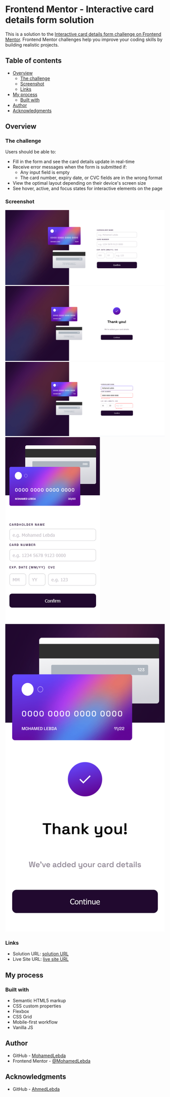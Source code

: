 # Frontend Mentor - Interactive card details form solution

This is a solution to the [Interactive card details form challenge on Frontend Mentor](https://www.frontendmentor.io/challenges/interactive-card-details-form-XpS8cKZDWw). Frontend Mentor challenges help you improve your coding skills by building realistic projects.

## Table of contents

- [Overview](#overview)
  - [The challenge](#the-challenge)
  - [Screenshot](#screenshot)
  - [Links](#links)
- [My process](#my-process)
  - [Built with](#built-with)
- [Author](#author)
- [Acknowledgments](#acknowledgments)

## Overview

### The challenge

Users should be able to:

- Fill in the form and see the card details update in real-time
- Receive error messages when the form is submitted if:
  - Any input field is empty
  - The card number, expiry date, or CVC fields are in the wrong format
- View the optimal layout depending on their device's screen size
- See hover, active, and focus states for interactive elements on the page

### Screenshot

![](screen-shots/desktop-view.png)
![](screen-shots/desktop-complete-state.png)
![](screen-shots/active-states.png)
![](screen-shots/mobile-view.png)
![](screen-shots/mobile-complete-state.png)

### Links

- Solution URL: [solution URL](https://www.frontendmentor.io/solutions/interactive-card-details-form-using-htmlcssvanilla-js-bc8D9Vhue-)
- Live Site URL: [live site URL](https://mohamedlebda.github.io/frontend-mentor-interactive-card-details-form-main/)

## My process

### Built with

- Semantic HTML5 markup
- CSS custom properties
- Flexbox
- CSS Grid
- Mobile-first workflow
- Vanilla JS

## Author

- GitHub - [MohamedLebda](https://github.com/MohamedLebda)
- Frontend Mentor - [@MohamedLebda](https://www.frontendmentor.io/profile/MohamedLebda)

## Acknowledgments

- GitHub - [AhmedLebda](https://github.com/AhmedLebda)
